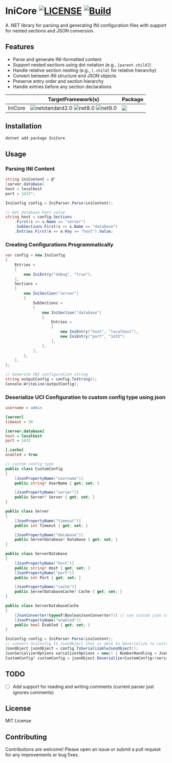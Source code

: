 # IniCore [![LICENSE](https://img.shields.io/github/license/mashape/apistatus.svg)](LICENSE.TXT) [![Build](https://github.com/huoshan12345/IniCore/actions/workflows/build.yml/badge.svg)](https://github.com/huoshan12345/IniCore/actions/workflows/build.yml)

A .NET library for parsing and generating INI configuration files with support for nested sections and JSON conversion.

## Features

- Parse and generate INI-formatted content
- Support nested sections using dot notation (e.g., `[parent.child]`)
- Handle relative section nesting (e.g., `[.child]` for relative hierarchy)
- Convert between INI structure and JSON objects
- Preserve entry order and section hierarchy
- Handle entries before any section declarations

||TargetFramework(s)|Package|
|----|----|----|
|IniCore|![netstandard2.0](https://img.shields.io/badge/netstandard-2.0-30a14e.svg) ![net8.0](https://img.shields.io/badge/net-8.0-30a14e.svg) ![net9.0](https://img.shields.io/badge/net-9.0-30a14e.svg) |[![](https://img.shields.io/nuget/v/IniCore?logo=nuget&label=nuget)](https://www.nuget.org/packages/IniCore)|

## Installation

```bash
dotnet add package IniCore
```

## Usage

### Parsing INI Content

```csharp
string iniContent = @"
[server.database]
host = localhost
port = 1433";

IniConfig config = IniParser.Parse(iniContent);

// Get database host value
string host = config.Sections
    .First(s => s.Name == "server")
    .SubSections.First(s => s.Name == "database")
    .Entries.First(e => e.Key == "host").Value;
```

### Creating Configurations Programmatically

```csharp
var config = new IniConfig
{
    Entries =
    [
        new IniEntry("debug", "true"),
    ],
    Sections =
    [
        new IniSection("server")
        {
            SubSections =
            [
                new IniSection("database")
                {
                    Entries =
                    [
                        new IniEntry("host", "localhost"),
                        new IniEntry("port", "1433")
                    ],
                },
            ],
        },
    ],
};

// Generate INI configuration string
string outputConfig = config.ToString();
Console.WriteLine(outputConfig);
```

### Deserialize UCI Configuration to custom config type using json

```ini
username = admin

[server]
timeout = 30

[server.database]
host = localhost
port = 1433

[.cache]
enabled = true
```

```csharp
// custom config type
public class CustomConfig
{
    [JsonPropertyName("username")]
    public string? UserName { get; set; }

    [JsonPropertyName("server")]
    public Server? Server { get; set; }
}

public class Server
{
    [JsonPropertyName("timeout")]
    public int Timeout { get; set; }

    [JsonPropertyName("database")]
    public ServerDatabase? Database { get; set; }
}

public class ServerDatabase
{
    [JsonPropertyName("host")]
    public string? Host { get; set; }
    [JsonPropertyName("port")]
    public int Port { get; set; }

    [JsonPropertyName("cache")]
    public ServerDatabaseCache? Cache { get; set; }
}

public class ServerDatabaseCache
{
    [JsonConverter(typeof(BooleanJsonConverter))] // use custom json converter
    [JsonPropertyName("enabled")]
    public bool Enabled { get; set; }
}

IniConfig config = IniParser.Parse(iniContent);
// convert UciConfig to JsonObject that is able to deserialize to custom type.
JsonObject jsonObject = config.ToSerializableJsonObject();
JsonSerializerOptions serializerOptions = new() { NumberHandling = JsonNumberHandling.AllowReadingFromString };
CustomConfig? customConfig = jsonObject.Deserialize<CustomConfig>(serializerOptions);
```

## TODO

- [ ] Add support for reading and writing comments (current parser just ignores comments)

## License

MIT License

## Contributing

Contributions are welcome! Please open an issue or submit a pull request for any improvements or bug fixes.